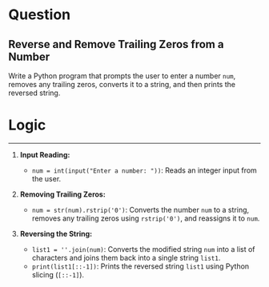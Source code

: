 
# Question
## Reverse and Remove Trailing Zeros from a Number

Write a Python program that prompts the user to enter a number `num`, removes any trailing zeros, converts it to a string, and then prints the reversed string.

# Logic
---

1. **Input Reading:**
   - `num = int(input("Enter a number: "))`: Reads an integer input from the user.

2. **Removing Trailing Zeros:**
   - `num = str(num).rstrip('0')`: Converts the number `num` to a string, removes any trailing zeros using `rstrip('0')`, and reassigns it to `num`.
   
3. **Reversing the String:**
   - `list1 = ''.join(num)`: Converts the modified string `num` into a list of characters and joins them back into a single string `list1`.
   - `print(list1[::-1])`: Prints the reversed string `list1` using Python slicing (`[::-1]`).

